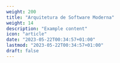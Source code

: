 ```yaml
---
weight: 200
title: "Arquitetura de Software Moderna"
weight: 14
description: "Example content"
icon: "article"
date: "2023-05-22T00:34:57+01:00"
lastmod: "2023-05-22T00:34:57+01:00"
draft: false
---
```

